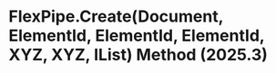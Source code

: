 # FlexPipe.Create(Document, ElementId, ElementId, ElementId, XYZ, XYZ, IList<XYZ>) Method (2025.3)

﻿